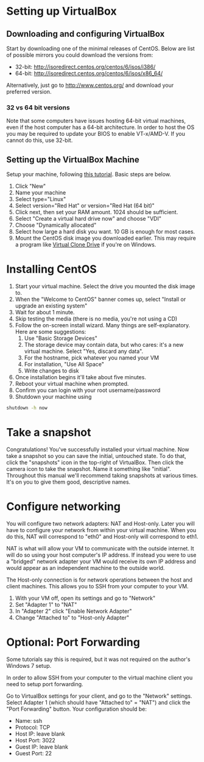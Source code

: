 # Setting up VirtualBox

## Downloading and configuring VirtualBox
Start by downloading one of the minimal releases of CentOS. Below are list of possible mirrors you could download the versions from:

* 32-bit: http://isoredirect.centos.org/centos/6/isos/i386/
* 64-bit: http://isoredirect.centos.org/centos/6/isos/x86_64/

Alternatively, just go to http://www.centos.org/ and download your preferred version.

### 32 vs 64 bit versions
Note that some computers have issues hosting 64-bit virtual machines, even if the host computer has a 64-bit architecture. In order to host the OS you may be required to update your BIOS to enable VT-x/AMD-V. If you cannot do this, use 32-bit.


## Setting up the VirtualBox Machine
Setup your machine, following [this tutorial](https://extr3metech.wordpress.com/2012/10/25/centos-6-3-installation-in-virtual-box-with-screenshots/). Basic steps are below.

1. Click "New"
1. Name your machine
1. Select type="Linux"
1. Select version="Red Hat" or version="Red Hat (64 bit)"
1. Click next, then set your RAM amount. 1024 should be sufficient.
1. Select "Create a virtual hard drive now" and choose "VDI"
1. Choose "Dynamically allocated"
1. Select how large a hard disk you want. 10 GB is enough for most cases.
1. Mount the CentOS disk image you downloaded earlier. This may require a program like [Virtual Clone Drive](http://www.slysoft.com/en/virtual-clonedrive.html) if you're on Windows.

# Installing CentOS
1. Start your virtual machine. Select the drive you mounted the disk image to.
1. When the "Welcome to CentOS" banner comes up, select "Install or upgrade an existing system"
1. Wait for about 1 minute.
1. Skip testing the media (there is no media, you're not using a CD)
1. Follow the on-screen install wizard. Many things are self-explanatory. Here are some suggestions:
	1. Use "Basic Storage Devices"
	1. The storage device may contain data, but who cares: it's a new virtual machine. Select "Yes, discard any data".
	1. For the hostname, pick whatever you named your VM
	1. For installation, "Use All Space"
	1. Write changes to disk
1. Once installation begins it'll take about five minutes.
1. Reboot your virtual machine when prompted.
1. Confirm you can login with your root username/password
1. Shutdown your machine using 
```bash
shutdown -h now
```

# Take a snapshot

Congratulations! You've successfully installed your virtual machine. Now take a snapshot so you can save the initial, untouched state. To do that, click the "snapshots" icon in the top-right of VirtualBox. Then click the camera icon to take the snapshot. Name it something like "initial". Throughout this manual we'll recommend taking snapshots at various times. It's on you to give them good, descriptive names.

# Configure networking
You will configure two network adapters: NAT and Host-only. Later you will have to configure your network from within your virtual machine. When you do this, NAT will correspond to "eth0" and Host-only will correspond to eth1. 

NAT is what will allow your VM to communicate with the outside internet. It will do so using your host computer's IP address. If instead you were to use a "bridged" network adapter your VM would receive its own IP address and would appear as an independent machine to the outside world.

The Host-only connection is for network operations between the host and client machines. This allows you to SSH from your computer to your VM.

1. With your VM off, open its settings and go to "Network"
1. Set "Adapter 1" to "NAT"
1. In "Adapter 2" click "Enable Network Adapter"
1. Change "Attached to" to "Host-only Adapter"


# Optional: Port Forwarding
Some tutorials say this is required, but it was not required on the author's Windows 7 setup. 

In order to allow SSH from your computer to the virtual machine client you need to setup port forwarding. 

Go to VirtualBox settings for your client, and go to the "Network" settings. Select Adapter 1 (which should have "Attached to" = "NAT") and click the "Port Forwarding" button. Your configuration should be:

* Name: ssh
* Protocol: TCP
* Host IP: leave blank
* Host Port: 3022
* Guest IP: leave blank
* Guest Port: 22